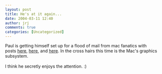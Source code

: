 ```yaml
---
layout: post
title: He's at it again...
date: 2004-03-11 12:40
author: jrj
comments: true
categories: [Uncategorized]
---
```

Paul is getting himself set up for a flood of mail from mac fanatics with posts <a href="http://www.internet-nexus.com/2004_03_07_archive.htm#107901636485647948" target="_blank">here</a>, <a href="http://www.internet-nexus.com/2004_03_07_archive.htm#107901704349114588" target="_blank">here</a>, and <a href="http://www.internet-nexus.com/2004_03_07_archive.htm#107901739471804155" target="_blank">here</a>. In the cross hairs this time is the Mac's graphics subsystem.
<br />
<br />I think he secretly enjoys the attention.  :)
